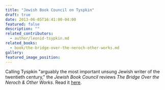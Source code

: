 ```yaml
---
title: "Jewish Book Council on Tyspkin"
draft: true
date: 2013-06-05T16:41:00-04:00
featured: false
description: ""
related_contributors:
  - author/leonid-tsypkin.md
related_books:
  - book/the-bridge-over-the-neroch-other-works.md
gallery:
featured_image_position: 
---
```


Calling Tyspkin "arguably the most important unsung Jewish writer of the twentieth century," the _Jewish Book Council_ reviews _The Bridge Over the Neroch & Other Works_. Read it [here](http://www.jewishbookcouncil.org/book/the-bridge-over-the-neroch-leonid-tsypkin). 

